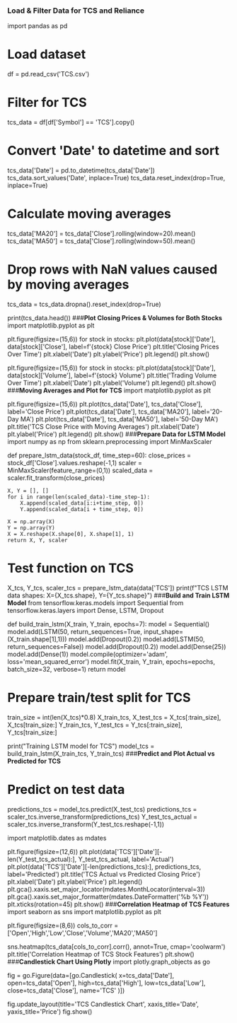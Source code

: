 ### **Load & Filter Data for TCS and Reliance**
import pandas as pd

# Load dataset
df = pd.read_csv('TCS.csv')

# Filter for TCS
tcs_data = df[df['Symbol'] == 'TCS'].copy()

# Convert 'Date' to datetime and sort
tcs_data['Date'] = pd.to_datetime(tcs_data['Date'])
tcs_data.sort_values('Date', inplace=True)
tcs_data.reset_index(drop=True, inplace=True)

# Calculate moving averages
tcs_data['MA20'] = tcs_data['Close'].rolling(window=20).mean()
tcs_data['MA50'] = tcs_data['Close'].rolling(window=50).mean()

# Drop rows with NaN values caused by moving averages
tcs_data = tcs_data.dropna().reset_index(drop=True)

print(tcs_data.head())
###**Plot Closing Prices & Volumes for Both Stocks**
import matplotlib.pyplot as plt

plt.figure(figsize=(15,6))
for stock in stocks:
    plt.plot(data[stock]['Date'], data[stock]['Close'], label=f'{stock} Close Price')
plt.title('Closing Prices Over Time')
plt.xlabel('Date')
plt.ylabel('Price')
plt.legend()
plt.show()

plt.figure(figsize=(15,6))
for stock in stocks:
    plt.plot(data[stock]['Date'], data[stock]['Volume'], label=f'{stock} Volume')
plt.title('Trading Volume Over Time')
plt.xlabel('Date')
plt.ylabel('Volume')
plt.legend()
plt.show()
###**Moving Averages and Plot for TCS**
import matplotlib.pyplot as plt

plt.figure(figsize=(15,6))
plt.plot(tcs_data['Date'], tcs_data['Close'], label='Close Price')
plt.plot(tcs_data['Date'], tcs_data['MA20'], label='20-Day MA')
plt.plot(tcs_data['Date'], tcs_data['MA50'], label='50-Day MA')
plt.title('TCS Close Price with Moving Averages')
plt.xlabel('Date')
plt.ylabel('Price')
plt.legend()
plt.show()
###**Prepare Data for LSTM Model**
import numpy as np
from sklearn.preprocessing import MinMaxScaler

def prepare_lstm_data(stock_df, time_step=60):
    close_prices = stock_df['Close'].values.reshape(-1,1)
    scaler = MinMaxScaler(feature_range=(0,1))
    scaled_data = scaler.fit_transform(close_prices)

    X, Y = [], []
    for i in range(len(scaled_data)-time_step-1):
        X.append(scaled_data[i:i+time_step, 0])
        Y.append(scaled_data[i + time_step, 0])

    X = np.array(X)
    Y = np.array(Y)
    X = X.reshape(X.shape[0], X.shape[1], 1)
    return X, Y, scaler

# Test function on TCS
X_tcs, Y_tcs, scaler_tcs = prepare_lstm_data(data['TCS'])
print(f"TCS LSTM data shapes: X={X_tcs.shape}, Y={Y_tcs.shape}")
###**Build and Train LSTM Model**
from tensorflow.keras.models import Sequential
from tensorflow.keras.layers import Dense, LSTM, Dropout

def build_train_lstm(X_train, Y_train, epochs=7):
    model = Sequential()
    model.add(LSTM(50, return_sequences=True, input_shape=(X_train.shape[1],1)))
    model.add(Dropout(0.2))
    model.add(LSTM(50, return_sequences=False))
    model.add(Dropout(0.2))
    model.add(Dense(25))
    model.add(Dense(1))
    model.compile(optimizer='adam', loss='mean_squared_error')
    model.fit(X_train, Y_train, epochs=epochs, batch_size=32, verbose=1)
    return model

# Prepare train/test split for TCS
train_size = int(len(X_tcs)*0.8)
X_train_tcs, X_test_tcs = X_tcs[:train_size], X_tcs[train_size:]
Y_train_tcs, Y_test_tcs = Y_tcs[:train_size], Y_tcs[train_size:]

print("Training LSTM model for TCS")
model_tcs = build_train_lstm(X_train_tcs, Y_train_tcs)
###**Predict and Plot Actual vs Predicted for TCS**
# Predict on test data
predictions_tcs = model_tcs.predict(X_test_tcs)
predictions_tcs = scaler_tcs.inverse_transform(predictions_tcs)
Y_test_tcs_actual = scaler_tcs.inverse_transform(Y_test_tcs.reshape(-1,1))

import matplotlib.dates as mdates

plt.figure(figsize=(12,6))
plt.plot(data['TCS']['Date'][-len(Y_test_tcs_actual):], Y_test_tcs_actual, label='Actual')
plt.plot(data['TCS']['Date'][-len(predictions_tcs):], predictions_tcs, label='Predicted')
plt.title('TCS Actual vs Predicted Closing Price')
plt.xlabel('Date')
plt.ylabel('Price')
plt.legend()
plt.gca().xaxis.set_major_locator(mdates.MonthLocator(interval=3))
plt.gca().xaxis.set_major_formatter(mdates.DateFormatter('%b %Y'))
plt.xticks(rotation=45)
plt.show()
###**Correlation Heatmap of TCS Features**
import seaborn as sns
import matplotlib.pyplot as plt

plt.figure(figsize=(8,6))
cols_to_corr = ['Open','High','Low','Close','Volume','MA20','MA50']

sns.heatmap(tcs_data[cols_to_corr].corr(), annot=True, cmap='coolwarm')
plt.title('Correlation Heatmap of TCS Stock Features')
plt.show()
###**Candlestick Chart Using Plotly**
import plotly.graph_objects as go

fig = go.Figure(data=[go.Candlestick(
    x=tcs_data['Date'],
    open=tcs_data['Open'],
    high=tcs_data['High'],
    low=tcs_data['Low'],
    close=tcs_data['Close'],
    name='TCS'
)])

fig.update_layout(title='TCS Candlestick Chart', xaxis_title='Date', yaxis_title='Price')
fig.show()
